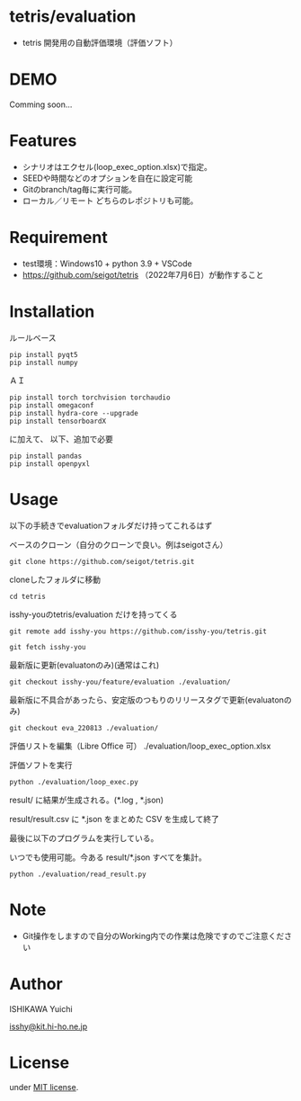 # tetris/evaluation

* tetris 開発用の自動評価環境（評価ソフト）

# DEMO

Comming soon...

# Features

* シナリオはエクセル(loop_exec_option.xlsx)で指定。
* SEEDや時間などのオプションを自在に設定可能
* Gitのbranch/tag毎に実行可能。
* ローカル／リモート どちらのレポジトリも可能。

# Requirement

* test環境：Windows10 + python 3.9 + VSCode
* https://github.com/seigot/tetris （2022年7月6日）が動作すること

# Installation

ルールベース
```pwrsh
pip install pyqt5
pip install numpy
```
ＡＩ
```pwrsh
pip install torch torchvision torchaudio
pip install omegaconf
pip install hydra-core --upgrade
pip install tensorboardX
```
に加えて、
以下、追加で必要
```pwrsh
pip install pandas
pip install openpyxl
```

# Usage

以下の手続きでevaluationフォルダだけ持ってこれるはず

ベースのクローン（自分のクローンで良い。例はseigotさん）
```pwrsh
git clone https://github.com/seigot/tetris.git
```
cloneしたフォルダに移動
```pwrsh
cd tetris
```
isshy-youのtetris/evaluation だけを持ってくる
```pwrsh
git remote add isshy-you https://github.com/isshy-you/tetris.git
```
```pwrsh
git fetch isshy-you
```
最新版に更新(evaluatonのみ)(通常はこれ)
```pwrsh
git checkout isshy-you/feature/evaluation ./evaluation/
```
最新版に不具合があったら、安定版のつもりのリリースタグで更新(evaluatonのみ)
```pwrsh
git checkout eva_220813 ./evaluation/
```

評価リストを編集（Libre Office 可）
./evaluation/loop_exec_option.xlsx

評価ソフトを実行
```pwrsh
python ./evaluation/loop_exec.py
```

result/ に結果が生成される。(*.log , *.json)

result/result.csv に *.json をまとめた CSV を生成して終了

最後に以下のプログラムを実行している。

いつでも使用可能。今ある result/*.json すべてを集計。
```pwrsh
python ./evaluation/read_result.py
```

# Note

* Git操作をしますので自分のWorking内での作業は危険ですのでご注意ください

# Author

ISHIKAWA Yuichi

isshy@kit.hi-ho.ne.jp

# License

under [MIT license](https://en.wikipedia.org/wiki/MIT_License).

